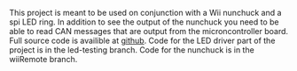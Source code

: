 This project is meant to be used on conjunction with a Wii nunchuck and a spi LED ring. In addition
to see the output of the nunchuck you need to be able to read CAN messages that are output from the
microncontroller board. Full source code is availible at 
[github](https://github.com/HEEV/spi-i2c-project). Code for the LED driver part of the project is 
in the led-testing branch. Code for the nunchuck is in the wiiRemote branch.
